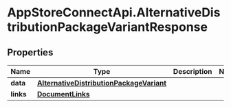 # AppStoreConnectApi.AlternativeDistributionPackageVariantResponse

## Properties

Name | Type | Description | Notes
------------ | ------------- | ------------- | -------------
**data** | [**AlternativeDistributionPackageVariant**](AlternativeDistributionPackageVariant.md) |  | 
**links** | [**DocumentLinks**](DocumentLinks.md) |  | 


